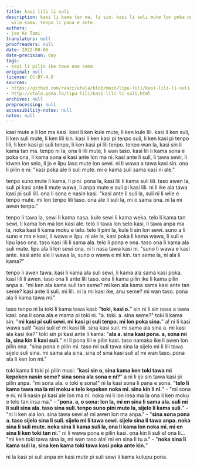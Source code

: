 ```yaml
---
title: kasi lili li suli
description: kasi li kama tan ma, li sin. kasi li suli mute lon poka ona la, ona li
  wile sama. tenpo li pana e ante.
authors:
- jan Ke Tami
translators: null
proofreaders: null
date: 2022-08-06
date-precision: day
tags:
- kasi li pilin ike tawa ona sama
original: null
license: CC-BY-4.0
sources:
- https://github.com/raacz/utala/blob/main/lipu-lili/kasi-lili-li-suli.md
- http://utala.pona.la/lipu-lili/kasi-lili-li-suli.html
archives: null
preprocessing: null
accessibility-notes: null
notes: null
---
```


kasi mute a li lon ma kasi. kasi li ken kule mute, li ken kule lili. kasi li ken suli, li ken suli mute, li ken lili kin. kasi li ken kasi pi tenpo suli, li ken kasi pi tenpo lili, li ken kasi pi suli tenpo, li ken kasi pi lili tenpo. tenpo wan la, kasi sin li kama tan ma. tenpo ni la, ona li lili mute, li wan taso. kasi lili li kama sona e poka ona, li kama sona e kasi ante lon ma ni. kasi ante li suli, li tawa sewi, li kiwen lon selo, li jo e lipu laso mute lon sewi. ni li wawa a tawa kasi sin. ona li pilin e ni: "kasi poka ale li suli mute. mi o kama suli sama kasi ni ale."

tenpo suno mute li kama, li pini. pona la, kasi lili li kama suli lili. taso awen la, suli pi kasi ante li mute wawa, li anpa mute e suli pi kasi lili. ni li ike ala tawa kasi pi suli lili. ona li sona e nasin kasi. "kasi ante li suli la, suli ni li wile e tenpo mute. mi lon tenpo lili taso. ona ale li suli la, mi o sama ona. ni la mi awen tenpo."

tenpo li tawa la, sewi li kama nasa. kule sewi li kama weka. telo li kama tan sewi, li kama lon ma lon kasi ale. telo li tawa lon selo kasi, li tawa anpa ma la, noka kasi li kama moku e telo. telo li pini la, kule li sin lon sewi. suno a li suno e ma e kasi, li wawa e lipu. ni ale la, kasi poka li kama wawa, li suli e lipu laso ona. taso kasi lili li sama ala. telo li pona e ona. taso ona li kama ala suli mute. lipu ala li lon sewi ona. ni li nasa tawa kasi ni. "suno li wawa e kasi ante. kasi ante ale li wawa la, suno o wawa e mi kin. tan seme la, ni ala li kama?"

tenpo li awen tawa. kasi li kama ala suli sewi, li kama ala sama kasi poka. kasi lili li awen. taso ona li ante lili taso. ona li kama pilin ike li kama pilin anpa a. "mi ken ala kama suli tan seme? mi ken ala kama sama kasi ante tan seme? kasi ante li suli. mi lili. ni la mi kasi ike, anu seme? mi wan taso. pona ala li kama tawa mi."

taso tenpo ni la toki li kama tawa kasi: "**toki, kasi o.**" sin ni li sin nasa a tawa kasi. ona li sona ala e mama pi toki ni. "a. toki. a. sina seme?" toki li kama sin: "**mi kasi pi suli sewi. mi kasi pi suli tenpo. mi lon poka sina.**" a! ni li kasi wawa suli! "kasi suli o! mi kasi lili. sina kasi suli. mi sama ala sina a. mi kasi ala kasi ike?" toki sin pi kasi ante li kama: "**ala a. sina kasi pona. a, sona mi la, sina kin li kasi suli.**" ni li pona lili e pilin kasi. taso namako ike li awen lon pilin ona. "sina pona e pilin mi. taso mi suli tawa sina la sijelo mi li lili tawa sijelo suli sina. mi sama ala sina. sina o! sina kasi suli a! mi wan taso. pona ala li ken lon mi."  

toki kama li toki pi pilin musi: "**kasi sin o, sina kama ken toki tawa mi kepeken nasin seme? sina sona ala sona e ni?**" a ni li ijo sin tawa kasi pi pilin anpa. "mi sona ala. o toki e sona!" ni la kasi sona li pana e sona. "**telo li kama tawa ma la mi moku e telo kepeken noka mi. sina kin li ni.**" - "mi sona e ni. ni li nasin pi kasi ale lon ma ni. noka mi li lon insa ma la ona li ken moku e telo tan insa ma." - "**pona. a, o sona: lon la, mi en sina li sama ala. suli mi li suli sina ala. taso sina suli. tenpo suno pini mute la, sijelo li kama suli.**" - "ni li ken ala lon. sina tawa sewi a! mi awen lon ma anpa." - "**sina sona pona a. taso sijelo sina li suli. sijelo mi li tawa sewi. sijelo sina li tawa anpa. noka sina li suli mute. noka sina li kama suli la, ona li kama lon noka mi. mi en sina li ken toki tan ni.**" ni li wawa pona e pilin kasi. ona kin li suli a! ona li... "mi ken toki tawa sina la, mi wan taso ala! mi en sina li tu a." - "**noka sina li kama suli la, sina ken kama toki tawa kasi poka ante kin.**"

ni la kasi pi suli anpa en kasi mute pi suli sewi li kama kulupu pona.